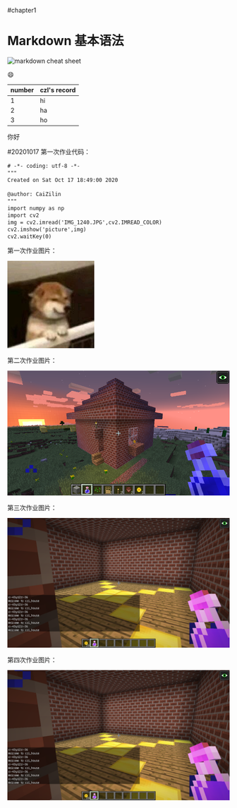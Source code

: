 #chapter1
# Markdown 基本语法
![markdown cheat sheet](https://github.com/shiep18/EIS2020/blob/master/markdowncheatsheet.JPG)

:smile:

|number|czl's record|
|-----------|-----------|
|1|hi|
|2|ha|
|3|ho|

你好

#20201017 
第一次作业代码：
~~~
# -*- coding: utf-8 -*-
"""
Created on Sat Oct 17 18:49:00 2020

@author: CaiZilin
"""
import numpy as np
import cv2
img = cv2.imread('IMG_1240.JPG',cv2.IMREAD_COLOR)
cv2.imshow('picture',img)
cv2.waitKey(0)
~~~

第一次作业图片：

![markdown cheat sheet](https://github.com/ophwsjtu18/ohw20f/blob/main/caizilin/IMG_1240.JPG?raw=true)

第二次作业图片：

![markdown cheat sheet](https://github.com/ophwsjtu18/ohw20f/blob/main/caizilin/second%20assignment%20house.png)

第三次作业图片：

![markdown cheat sheet](https://github.com/ophwsjtu18/ohw20f/blob/main/caizilin/week8/floor%20and%20name.png)

第四次作业图片：

![markdown cheat sheet](https://github.com/ophwsjtu18/ohw20f/blob/main/caizilin/week8/floor%20and%20name.png)
